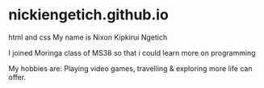 # nickiengetich.github.io
html and css
My name is Nixon Kipkirui Ngetich

I joined Moringa class of MS38 so that i could learn more on programming

My hobbies are: Playing video games, travelling & exploring more life can offer.


